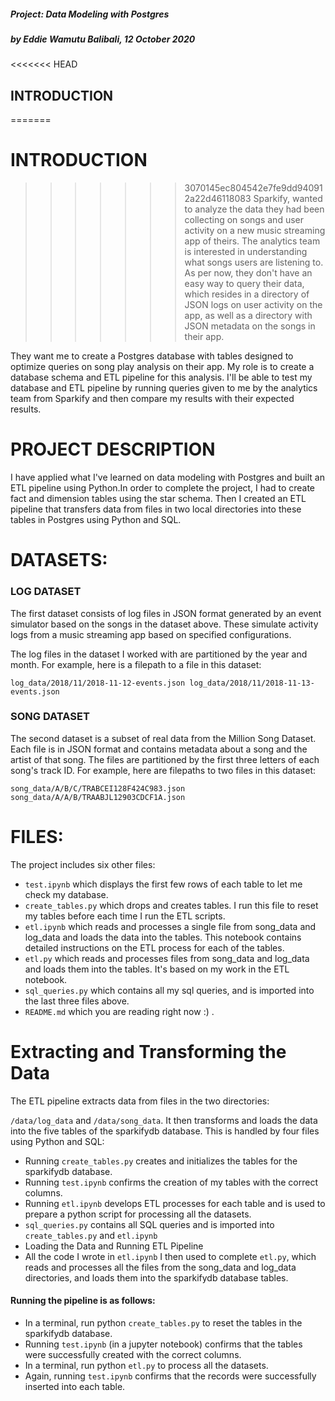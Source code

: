 ##### Project: Data Modeling with Postgres
##### by Eddie Wamutu Balibali, 12 October 2020

<<<<<<< HEAD
## INTRODUCTION
=======
 # INTRODUCTION
>>>>>>> 3070145ec804542e7fe9dd940912a22d46118083
Sparkify, wanted to analyze the data they had been collecting on songs and user activity on a new music streaming app of theirs. The analytics team is interested in understanding what songs users are listening to. As per now, they don't have an easy way to query their data, which resides in a directory of JSON logs on user activity on the app, as well as a directory with JSON metadata on the songs in their app.

They want me to create a Postgres database with tables designed to optimize queries on song play analysis on their app. My role is to create a database schema and ETL pipeline for this analysis. I'll be able to test my database and ETL pipeline by running queries given to me by the analytics team from Sparkify and then compare my results with their expected results.

# PROJECT DESCRIPTION
I have applied what I've learned on data modeling with Postgres and built an ETL pipeline using Python.In order to complete the project, I had to create fact and dimension tables using the star schema. Then I created an ETL pipeline that transfers data from files in two local directories into these tables in Postgres using Python and SQL.

# DATASETS:

### LOG DATASET
The first dataset consists of log files in JSON format generated by an event simulator based on the songs in the dataset above. These simulate activity logs from a music streaming app based on specified configurations.

The log files in the dataset I  worked with are partitioned by the year and month. For example, here is a filepath to a file in this dataset:

`log_data/2018/11/2018-11-12-events.json log_data/2018/11/2018-11-13-events.json`

### SONG DATASET
The  second dataset is a subset of real data from the Million Song Dataset. Each file is in JSON format and contains metadata about a song and the artist of that song. The files are partitioned by the first three letters of each song's track ID. For example, here are filepaths to two files in this dataset:

`song_data/A/B/C/TRABCEI128F424C983.json` 
`song_data/A/A/B/TRAABJL12903CDCF1A.json`


# FILES:
The project includes six other files:

- `test.ipynb` which displays the first few rows of each table to let me check my database.
- `create_tables.py` which drops and creates tables. I run this file to reset my tables before each time I run the ETL scripts.
- `etl.ipynb` which reads and processes a single file from song_data and log_data and loads the data into the tables. This notebook contains detailed instructions on the ETL process for each of the tables.
- `etl.py` which reads and processes files from song_data and log_data and loads them into the tables. It's based on my work in the ETL notebook.
- `sql_queries.py` which contains all my sql queries, and is imported into the last three files above.
- `README.md` which you are reading right now :) .


# Extracting and Transforming the Data
The ETL pipeline extracts data from files in the two directories:

`/data/log_data` and
`/data/song_data`.
It then transforms and loads the data into the five tables of the sparkifydb database. This is handled by four files using Python and SQL:

- Running `create_tables.py` creates and initializes the tables for the sparkifydb database.
- Running `test.ipynb` confirms the creation of my tables with the correct columns.
- Running `etl.ipynb` develops ETL processes for each table and is used to prepare a python script for processing all the datasets.
- `sql_queries.py` contains all SQL queries and is imported into `create_tables.py` and `etl.ipynb`
- Loading the Data and Running ETL Pipeline
- All the code I wrote in `etl.ipynb` I then used to complete `etl.py`, which reads and processes all the files from the song_data and log_data directories, and loads them into the sparkifydb database tables.

#### Running the pipeline is as follows:

- In a terminal, run python `create_tables.py` to reset the tables in the sparkifydb database.
- Running `test.ipynb` (in a jupyter notebook) confirms that the tables were successfully created with the correct columns.
- In a terminal, run python `etl.py` to process all the datasets.
- Again, running `test.ipynb` confirms that the records were successfully inserted into each table.

